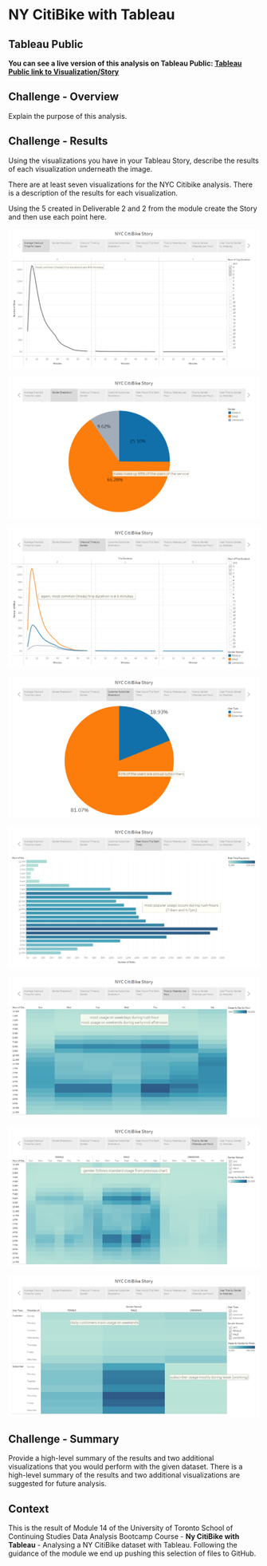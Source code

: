 # NY CitiBike with Tableau

## Tableau Public

**You can see a live version of this analysis on Tableau Public: [Tableau Public link to Visualization/Story](#)**

## Challenge - Overview

Explain the purpose of this analysis.

## Challenge - Results

Using the visualizations you have in your Tableau Story, describe the results of each visualization underneath the image.

There are at least seven visualizations for the NYC Citibike analysis.
There is a description of the results for each visualization.

Using the 5 created in Deliverable 2 and 2 from the module create the Story and then use each point here.


![Average Checkout Times for Users](images/1_checkout_times.png)



![Gender Breakdown](images/2_gender_breakdown.png)



![Checkout Times by Gender](images/3_gender_checkout.png)



![Customer Subscriber Breakdown](images/4_customer_breakdown.png)



![Peak Usage Hours (Trip Start Time)](images/5_peak_hours.png)



![Trips by Weekday per Hour](images/6_trips_weekday_hour.png)



![Trips by Gender (Weekday per Hour)](images/7_trips_gender_weekday_hour.png)



![User Type Trips by Gender by Weekday](images/8_trips_gender_customer_weekday.png)



## Challenge - Summary

Provide a high-level summary of the results and two additional visualizations that you would perform with the given dataset.
There is a high-level summary of the results and two additional visualizations are suggested for future analysis.

## Context

This is the result of Module 14 of the University of Toronto School of Continuing Studies Data Analysis Bootcamp Course - **Ny CitiBike with Tableau** - Analysing a NY CitiBike dataset with Tableau. Following the guidance of the module we end up pushing this selection of files to GitHub.
